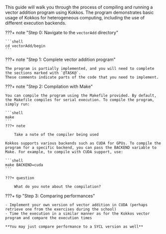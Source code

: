 This guide will walk you through the process of compiling and running a vector addition program using Kokkos. 
The program demonstrates basic usage of Kokkos for heterogeneous computing, including the use of different execution backends.

???+ note "Step 0: Navigate to the `vectorAdd` directory"

    ```shell
    cd vectorAdd/begin
    ```

???+ note "Step 1: Complete vector addition program"

    The program is partially implemented, and you will need to complete the sections marked with `@TASK@`.
    These comments indicate parts of the code that you need to implement. 

???+ note "Step 2: Compilation with Make"

    You can compile the program using the Makefile provided. By default, the Makefile compiles for serial execution. To compile the program, simply run:

    ```shell
    make
    ```
    ???+ note 

        Take a note of the compiler being used

    Kokkos supports various backends such as CUDA for GPUs. To compile the program for a specific backend, you can pass the BACKEND variable to Make. For example, to compile with CUDA support, use:

    ```shell
    make BACKEND=cuda
    ```

    ???+ question
        
        What do you note about the compilation?

???+ tip "Step 3: Comparing performances"

    - Implement your own version of vector addition in CUDA (perhaps retrieve one from the exercises during the school)
    - Time the execution in a similar manner as for the Kokkos vector program and compare the execution times

    **You may just compare performance to a SYCL version as well**

